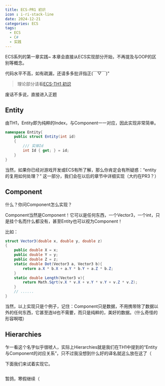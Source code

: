```yaml
---
title: ECS-PR1 初识
icon : i-ri-stack-line
date: 2024-12-21
categories: ECS
tags:
  - ECS
  - C#
  - 实践
---
```


ECS系列的第一章实践~ 本章会直接从ECS实现部分开始，不再提及与OOP的区别等概念。

代码水平不高，如有疏漏，还请多多批评指正(￣▽￣)"

>理论部分请看[ECS-TH1 初识](https://linium.xin/posts/ECS-TH1%E5%88%9D%E8%AF%86)

废话不多说，直接进入正题

<!-- more -->

## Entity
由TH1，Entity即为纯粹的Index，与Component一一对应，因此实现非常简单。
```csharp
namespace Entity{
	public struct Entity(int id)
	{
        /// 实体Id
		int Id { get; } = id;
	}
}
```

当然，如果你已经对游戏开发或ECS有所了解，那么你肯定会有所疑惑：“entity的复用如何处理？” 这一部分，我们会在以后的章节中详细实现（大约在PR3？）

## Component

什么？你问Component怎么实现？

Component当然是Component！它可以是任何东西，一个Vector3，一个int，只是挂个名而什么都没有，甚至Entity也可以视为Component！

比如：

```csharp
struct Vector3(double x, double y, double z)
{
    public double X = x;
    public double Y = y;
    public double Z = z;
    static double Dot(Vector3 a, Vector3 b){
        return a.X * b.X + a.Y * b.Y + a.Z * b.Z;
    }
    static double Length(Vector3 v){
        return Math.Sqrt(v.X * v.X + v.Y * v.Y + v.Z * v.Z);
    }
    // ......
}
```

当然，以上实现只是个例子，记住：Component只是数据，不用携带除了数据以外的任何东西，它甚至连Id也不需要，而只是纯粹的，美好的数据。（什么奇怪的形容啊喂）

## Hierarchies

乍一看这个名字似乎很唬人，实际上Hierarchies就是我们在TH1中提到的“Entity与Component的对应关系”，只不过我没想到什么好的译名就这么放在这了（

下面我们来试着实现它。

```csharp
```

暂鸽，寒假继续（